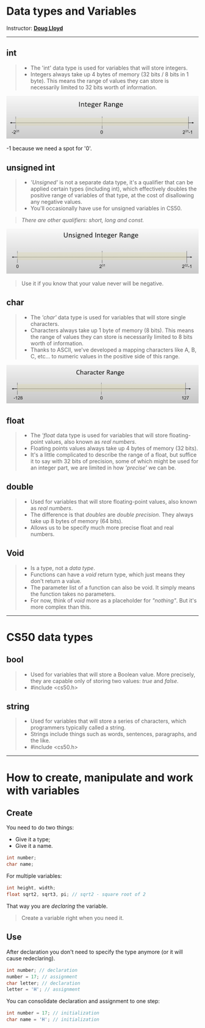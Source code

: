 # Data types and Variables

Instructor: **[Doug Lloyd](https://github.com/dlloyd09)**

---

## int

> - The 'int' data type is used for variables that will store integers.
> - Integers always take up 4 bytes of memory (32 bits / 8 bits in 1 byte). This means the range of values they can store is necessarily
> limited to 32 bits worth of information.

<img src="img/08.png" alt="Integer range">

-1 because we need a spot for '0'.

## unsigned int

> - *'Unsigned'* is not a separate data type, it's a qualifier that can be applied certain types (including int), which
> effectively doubles the positive range of variables of that type, at the cost of disallowing any negative values.
> - You'll occasionally have use for unsigned variables in CS50.

> *There are other qualifiers: short, long and const.*

<img src="img/09.png" alt="Unsigned integer range">

> Use it if you know that your value never will be negative.

## char

> - The *'char'* data type is used for variables that will store single characters.
> - Characters always take up 1 byte of memory (8 bits). This means the range of values they can store is necessarily
> limited to 8 bits worth of information.
> - Thanks to ASCII, we've developed a mapping characters like A, B, C, etc... to numeric values in the positive side
> of this range.

<img src="img/10.png" alt="Character range">

## float

> - The *'float* data type is used for variables that will store floating-point values, also known as *real numbers*.
> - Floating points values always take up 4 bytes of memory (32 bits).
> - It's a little complicated to describe the range of a float, but suffice it to say with 32 bits of precision, some of
> which might be used for an integer part, we are limited in how *'precise'* we can be.

## double

> - Used for variables that will store floating-point values, also known as *real numbers*.
> - The difference is that *doubles* are *double precision*. They always take up 8 bytes of memory (64 bits).
> - Allows us to be specify much more precise float and real numbers.

## Void

> - Is a type, not a *data type*.
> - Functions can have a *void* return type, which just means they don't return a value.
> - The parameter list of a function can also be void. It simply means the function takes no parameters.
> - For now, think of *void* more as a placeholder for *"nothing"*. But it's more complex than this.

---

# CS50 data types

## bool

> - Used for variables that will store a Boolean value. More precisely, they are capable only of storing two values: 
> *true* and *false*.
> - #include <cs50.h>

## string

> - Used for variables that will store a series of characters, which programmers typically called a string.
> - Strings include things such as words, sentences, paragraphs, and the like.
> - #include <cs50.h>

---

# How to create, manipulate and work with variables

## Create

You need to do two things:
- Give it a type;
- Give it a name.

```c
int number;
char name;
```

For multiple variables:

```c
int height, width;
float sqrt2, sqrt3, pi; // sqrt2 - square root of 2
```

That way you are *declaring* the variable.

> Create a variable right when you need it.

## Use

After declaration you don't need to specify the type anymore (or it will cause redeclaring).

```c
int number; // declaration
number = 17; // assignment
char letter; // declaration
letter = 'H'; // assignment
```

You can consolidate declaration and assignment to one step:

```c
int number = 17; // initialization
char name = 'H'; // initialization
```